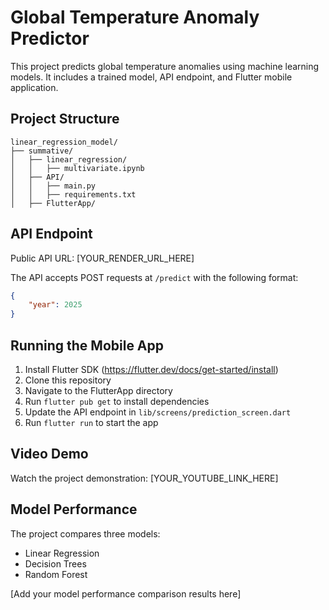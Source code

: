 # Global Temperature Anomaly Predictor

This project predicts global temperature anomalies using machine learning models. It includes a trained model, API endpoint, and Flutter mobile application.

## Project Structure

```
linear_regression_model/
├── summative/
│   ├── linear_regression/
│   │   ├── multivariate.ipynb
│   ├── API/
│   │   ├── main.py
│   │   ├── requirements.txt
│   ├── FlutterApp/
```

## API Endpoint

Public API URL: [YOUR_RENDER_URL_HERE]

The API accepts POST requests at `/predict` with the following format:
```json
{
    "year": 2025
}
```

## Running the Mobile App

1. Install Flutter SDK (https://flutter.dev/docs/get-started/install)
2. Clone this repository
3. Navigate to the FlutterApp directory
4. Run `flutter pub get` to install dependencies
5. Update the API endpoint in `lib/screens/prediction_screen.dart`
6. Run `flutter run` to start the app

## Video Demo

Watch the project demonstration: [YOUR_YOUTUBE_LINK_HERE]

## Model Performance

The project compares three models:
- Linear Regression
- Decision Trees
- Random Forest

[Add your model performance comparison results here] 